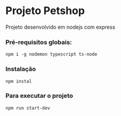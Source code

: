 # Projeto Petshop
Projeto desenvolvido em nodejs com express

### Pré-requisitos globais:
`npm i -g nodemon typescript ts-node`


### Instalação
`npm instal`

### Para executar o projeto
`npm run start-dev`